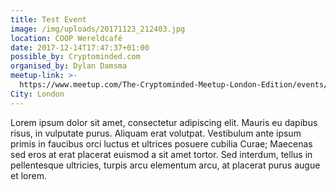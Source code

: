 ```yaml
---
title: Test Event
image: /img/uploads/20171123_212403.jpg
location: COOP Wereldcafé
date: 2017-12-14T17:47:37+01:00
possible_by: Cryptominded.com
organised_by: Dylan Damsma
meetup-link: >-
  https://www.meetup.com/The-Cryptominded-Meetup-London-Edition/events/244863174/
City: London
---
```

Lorem ipsum dolor sit amet, consectetur adipiscing elit. Mauris eu dapibus risus, in vulputate purus. Aliquam erat volutpat. Vestibulum ante ipsum primis in faucibus orci luctus et ultrices posuere cubilia Curae; Maecenas sed eros at erat placerat euismod a sit amet tortor. Sed interdum, tellus in pellentesque ultricies, turpis arcu elementum arcu, at placerat purus augue et lorem.
